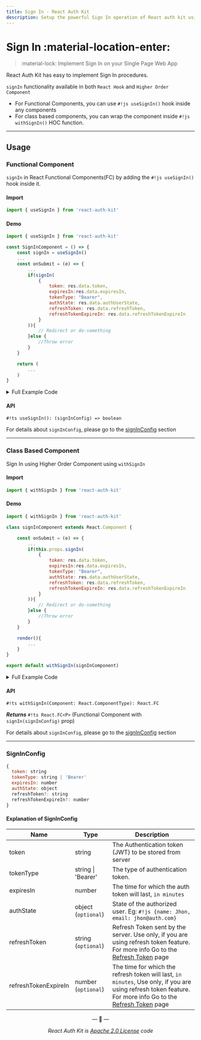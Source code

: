 ```yaml
---
title: Sign In - React Auth Kit
description: Setup the powerful Sign In operation of React auth kit using both React Hook and Higher Order Component.
---
```


# Sign In :material-location-enter:

> :material-lock: Implement Sign In on your Single Page Web App

React Auth Kit has easy to implement Sign In procedures.

`signIn` functionality available in both `React Hook` and `Higher Order Component`

- For Functional Components, you can use `#!js useSignIn()` hook inside any components
- For class based components, you can wrap the component inside `#!js withSignIn()` HOC function.

<div data-ea-publisher="authkitarkadipme" data-ea-type="text" id="signin"></div>

---

## Usage

### Functional Component

`signIn` in React Functional Components(FC) by adding the `#!js useSignIn()` hook inside it.

#### Import

```js
import { useSignIn } from 'react-auth-kit'
```

#### Demo

```jsx title="SignIn.js" hl_lines="1 4 8 9 10 11 12 13 14 15"
import { useSignIn } from 'react-auth-kit'

const SignInComponent = () => {
    const signIn = useSignIn()
    ...
    const onSubmit = (e) => {
        ...
        if(signIn(
            {
                token: res.data.token,
                expiresIn:res.data.expiresIn,
                tokenType: "Bearer",
                authState: res.data.authUserState,
                refreshToken: res.data.refreshToken,                    // Only if you are using refreshToken feature
                refreshTokenExpireIn: res.data.refreshTokenExpireIn     // Only if you are using refreshToken feature
            }
        )){
            // Redirect or do-something
        }else {
            //Throw error
        }
    }

    return (
        ...
    )
}
```

<details>
    <summary>Full Example Code</summary>
    <br>

```jsx hl_lines="3 6 14 15 16 17 18 19 20 21 22"
import React from "react"
import axios from 'axios'
import { useSignIn } from 'react-auth-kit'

const SignInComponent = () => {
    const signIn = useSignIn()
    const [formData, setFormData] = React.useState({email: '', password: ''})

    const onSubmit = (e) => {
        e.preventDefault()
        axios.post('/api/login', formData)
            .then((res)=>{
                if(res.status === 200){
                    if(signIn(
                        {
                            token: res.data.token,
                            expiresIn:res.data.expiresIn,
                            tokenType: "Bearer",
                            authState: res.data.authUserState,
                            refreshToken: res.data.refreshToken,                    // Only if you are using refreshToken feature
                            refreshTokenExpireIn: res.data.refreshTokenExpireIn     // Only if you are using refreshToken feature
                        }
                    )){ // Only if you are using refreshToken feature
                        // Redirect or do-something
                    }else {
                        //Throw error
                    }
                }
            })
    }

    return (
        <form onSubmit={onSubmit}>
            <input type={"email"} onChange={(e)=>setFormData({...formData, email: e.target.value})}/>
            <input type={"password"} onChange={(e)=>setFormData({...formData, password: e.target.value})}/>

            <button>Submit</button>
        </form>
    )
}
```

</details>

#### API

`#!ts useSignIn(): (signInConfig) => boolean`

For details about `signInConfig`, please go to the [signInConfig](#signinconfig) section

---

### Class Based Component

Sign In using Higher Order Component using `withSignIn`

#### Import

```js
import { withSignIn } from 'react-auth-kit'
```

#### Demo

```jsx title="SignIn.js" hl_lines="1 7 8 9 10 11 12 13 14 15"
import { withSignIn } from 'react-auth-kit'

class signInComponent extends React.Component {

    const onSubmit = (e) => {
        ...
        if(this.props.signIn(
            {
                token: res.data.token,
                expiresIn:res.data.expiresIn,
                tokenType: "Bearer",
                authState: res.data.authUserState,
                refreshToken: res.data.refreshToken,                    // Only if you are using refreshToken feature
                refreshTokenExpireIn: res.data.refreshTokenExpireIn     // Only if you are using refreshToken feature
            }
        )){
            // Redirect or do-something
        }else {
            //Throw error
        }
    }

    render(){
        ...
    }
}

export default withSignIn(signInComponent)
```

<details>
    <summary>Full Example Code</summary>
    <br>

```jsx
import React from 'react'
import axios from 'axios'
import { withSignIn } from 'react-auth-kit'

class signInComponent extends React.Component {
    state={email: '', password: ''}

    onSubmit = (e) => {
        e.preventDefault()
        axios.post('/api/login', this.state)
            .then((res)=>{
                if(res.status === 200){
                    if(this.props.signIn(
                        {
                            token: res.data.token,
                            expiresIn:res.data.expiresIn,
                            tokenType: "Bearer",
                            authState: res.data.authUserState,
                            refreshToken: res.data.refreshToken,                    // Only if you are using refreshToken feature
                            refreshTokenExpireIn: res.data.refreshTokenExpireIn     // Only if you are using refreshToken feature
                        }
                    )){
                        // Redirect or do-something
                    }else {
                        //Throw error
                    }
                }
            })
    }

    render(){
        return (
            <form onSubmit={onSubmit}>
                <input type={"email"} onChange={(e)=>this.setState({...this.state, email: e.target.value})}/>
                <input type={"password"} onChange={(e)=>this.setState({...this.state, password: e.target.value})}/>

                <button>Submit</button>
            </form>
        )
    }
}

export default withSignIn(signInComponent)

```

</details>

#### API

`#!ts withSignIn(Component: React.ComponentType): React.FC`

_**Returns**_  `#!ts React.FC<P>` (Functional Component with `signIn(signInConfig)` prop)

For details about `signInConfig`, please go to the [signInConfig](#signinconfig) section

---

### SignInConfig

```js
{
  token: string
  tokenType: string | 'Bearer'
  expiresIn: number
  authState: object
  refreshToken?: string
  refreshTokenExpireIn?: number
}
```

#### Explanation of SignInConfig

| Name                 | Type                | Description                                                                                                                                                                  |
|----------------------|---------------------|------------------------------------------------------------------------------------------------------------------------------------------------------------------------------|
| token                | string              | The Authentication token (JWT) to be stored from server                                                                                                                      |
| tokenType            | string  \| 'Bearer' | The type of authentication token.                                                                                                                                            |
| expiresIn            | number              | The time for which the auth token will last, `in minutes`                                                                                                                    |
| authState            | object (`optional`) | State of the authorized user. Eg: `#!js {name: Jhon, email: jhon@auth.com}`                                                                                                  |
| refreshToken         | string (`optional`) | Refresh Token sent by the server. Use only, if you are using refresh token feature. For more info Go to the [Refresh Token](./refreshtoken.md) page                             |
| refreshTokenExpireIn | number (`optional`) | The time for which the refresh token will last, `in minutes`, Use only, if you are using refresh token feature. For more info Go to the [Refresh Token](./refreshtoken.md) page |

<p align="center">&mdash; 🔑  &mdash;</p>
<p align="center"><i>React Auth Kit is <a href="https://github.com/react-auth-kit/react-auth-kit/blob/master/LICENSE">Apache 2.0 License</a> code</i></p>
